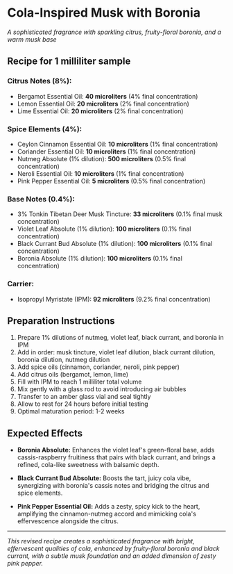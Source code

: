 # Cola-Inspired Musk with Boronia

*A sophisticated fragrance with sparkling citrus, fruity-floral boronia, and a warm musk base*

## Recipe for 1 milliliter sample

### Citrus Notes (8%):
- Bergamot Essential Oil: **40 microliters** (4% final concentration)
- Lemon Essential Oil: **20 microliters** (2% final concentration)
- Lime Essential Oil: **20 microliters** (2% final concentration)

### Spice Elements (4%):
- Ceylon Cinnamon Essential Oil: **10 microliters** (1% final concentration)
- Coriander Essential Oil: **10 microliters** (1% final concentration)
- Nutmeg Absolute (1% dilution): **500 microliters** (0.5% final concentration)
- Neroli Essential Oil: **10 microliters** (1% final concentration)
- Pink Pepper Essential Oil: **5 microliters** (0.5% final concentration)

### Base Notes (0.4%):
- 3% Tonkin Tibetan Deer Musk Tincture: **33 microliters** (0.1% final musk concentration)
- Violet Leaf Absolute (1% dilution): **100 microliters** (0.1% final concentration)
- Black Currant Bud Absolute (1% dilution): **100 microliters** (0.1% final concentration)
- Boronia Absolute (1% dilution): **100 microliters** (0.1% final concentration)

### Carrier:
- Isopropyl Myristate (IPM): **92 microliters** (9.2% final concentration)

## Preparation Instructions

1. Prepare 1% dilutions of nutmeg, violet leaf, black currant, and boronia in IPM
2. Add in order: musk tincture, violet leaf dilution, black currant dilution, boronia dilution, nutmeg dilution
3. Add spice oils (cinnamon, coriander, neroli, pink pepper)
4. Add citrus oils (bergamot, lemon, lime)
5. Fill with IPM to reach 1 milliliter total volume
6. Mix gently with a glass rod to avoid introducing air bubbles
7. Transfer to an amber glass vial and seal tightly
8. Allow to rest for 24 hours before initial testing
9. Optimal maturation period: 1-2 weeks

## Expected Effects

- **Boronia Absolute:** Enhances the violet leaf's green-floral base, adds cassis-raspberry fruitiness that pairs with black currant, and brings a refined, cola-like sweetness with balsamic depth.
  
- **Black Currant Bud Absolute:** Boosts the tart, juicy cola vibe, synergizing with boronia's cassis notes and bridging the citrus and spice elements.
  
- **Pink Pepper Essential Oil:** Adds a zesty, spicy kick to the heart, amplifying the cinnamon-nutmeg accord and mimicking cola's effervescence alongside the citrus.

---

*This revised recipe creates a sophisticated fragrance with bright, effervescent qualities of cola, enhanced by fruity-floral boronia and black currant, with a subtle musk foundation and an added dimension of zesty pink pepper.* 